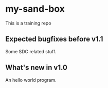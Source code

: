 # my-sand-box

This is a training repo

## Expected bugfixes before v1.1

Some SDC related stuff.

## What's new in v1.0

An hello world program.